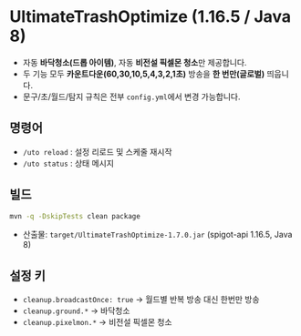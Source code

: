 # UltimateTrashOptimize (1.16.5 / Java 8)

- 자동 **바닥청소(드롭 아이템)**, 자동 **비전설 픽셀몬 청소**만 제공합니다.
- 두 기능 모두 **카운트다운(60,30,10,5,4,3,2,1초)** 방송을 **한 번만(글로벌)** 띄웁니다.
- 문구/초/월드/탐지 규칙은 전부 `config.yml`에서 변경 가능합니다.

## 명령어
- `/uto reload` : 설정 리로드 및 스케줄 재시작
- `/uto status` : 상태 메시지

## 빌드
```bash
mvn -q -DskipTests clean package
```
- 산출물: `target/UltimateTrashOptimize-1.7.0.jar` (spigot-api 1.16.5, Java 8)

## 설정 키
- `cleanup.broadcastOnce: true` → 월드별 반복 방송 대신 한번만 방송
- `cleanup.ground.*` → 바닥청소
- `cleanup.pixelmon.*` → 비전설 픽셀몬 청소
